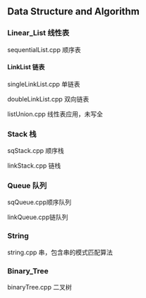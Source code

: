 ## Data Structure and Algorithm

### Linear_List 线性表

sequentialList.cpp 顺序表

#### LinkList 链表

singleLinkList.cpp 单链表

doubleLinkList.cpp 双向链表

listUnion.cpp 线性表应用，未写全

### Stack 栈

sqStack.cpp 顺序栈

linkStack.cpp 链栈

### Queue 队列

sqQueue.cpp顺序队列

linkQueue.cpp链队列

### String

string.cpp 串，包含串的模式匹配算法

### Binary_Tree

binaryTree.cpp 二叉树